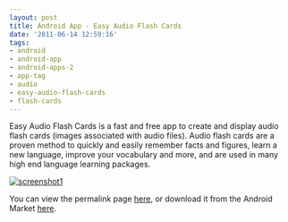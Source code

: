 ```yaml
---
layout: post
title: Android App - Easy Audio Flash Cards
date: '2011-06-14 12:59:16'
tags:
- android
- android-app
- android-apps-2
- app-tag
- audio
- easy-audio-flash-cards
- flash-cards
---
```



Easy Audio Flash Cards is a fast and free app to create and display audio flash cards (images associated with audio files). Audio flash cards are a proven method to quickly and easily remember facts and figures, learn a new language, improve your vocabulary and more, and are used in many high end language learning packages.

[![](http://66.147.244.180/~hunterda/content/images/2011/06/screenshot121-180x300.png "screenshot1")](http://hunterdavis.com/android-app-easy-audio-flash-cards)

You can view the permalink page [here](http://hunterdavis.com/android-app-easy-audio-flash-cards), or download it from the Android Market [here](https://market.android.com/details?id=com.hunterdavis.easyaudioflashcards).


